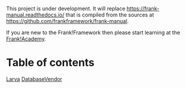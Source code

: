 This project is under development. It will replace https://frank-manual.readthedocs.io/ that is compiled from the sources at https://github.com/frankframework/frank-manual.

If you are new to the Frank!Framework then please start learning at the [Frank!Academy](https://frankacademy.nl/).

# Table of contents

[Larva](./theory/larva/larva.md)
[DatabaseVendor](./theory/databaseVendor/databaseVendor.md)
